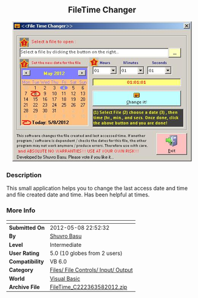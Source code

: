 ﻿<div align="center">

## FileTime Changer

<img src="PIC2012581327417096.JPG">
</div>

### Description

This small application helps you to change the last access date and time and file created date and time. Has been helpful at times.
 
### More Info
 


<span>             |<span>
---                |---
**Submitted On**   |2012-05-08 22:52:32
**By**             |[Shuvro Basu](https://github.com/Planet-Source-Code/PSCIndex/blob/master/ByAuthor/shuvro-basu.md)
**Level**          |Intermediate
**User Rating**    |5.0 (10 globes from 2 users)
**Compatibility**  |VB 6\.0
**Category**       |[Files/ File Controls/ Input/ Output](https://github.com/Planet-Source-Code/PSCIndex/blob/master/ByCategory/files-file-controls-input-output__1-3.md)
**World**          |[Visual Basic](https://github.com/Planet-Source-Code/PSCIndex/blob/master/ByWorld/visual-basic.md)
**Archive File**   |[FileTime\_C222363582012\.zip](https://github.com/Planet-Source-Code/shuvro-basu-filetime-changer__1-74354/archive/master.zip)








